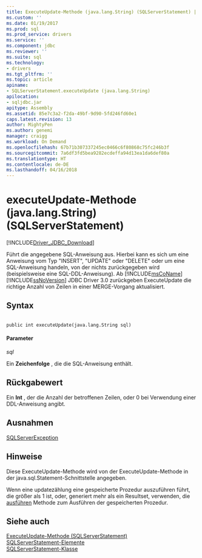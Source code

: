 ```yaml
---
title: ExecuteUpdate-Methode (java.lang.String) (SQLServerStatement) | Microsoft Docs
ms.custom: ''
ms.date: 01/19/2017
ms.prod: sql
ms.prod_service: drivers
ms.service: ''
ms.component: jdbc
ms.reviewer: ''
ms.suite: sql
ms.technology:
- drivers
ms.tgt_pltfrm: ''
ms.topic: article
apiname:
- SQLServerStatement.executeUpdate (java.lang.String)
apilocation:
- sqljdbc.jar
apitype: Assembly
ms.assetid: 85e7c3a2-f2da-49bf-9d90-5fd246fd60e1
caps.latest.revision: 13
author: MightyPen
ms.author: genemi
manager: craigg
ms.workload: On Demand
ms.openlocfilehash: 67b71b307337245ec0466c6f80868c75fc246b3f
ms.sourcegitcommit: 7a6df3fd5bea9282ecdeffa94d13ea1da6def80a
ms.translationtype: HT
ms.contentlocale: de-DE
ms.lasthandoff: 04/16/2018
---
```

# <a name="executeupdate-method-javalangstring-sqlserverstatement"></a>executeUpdate-Methode (java.lang.String) (SQLServerStatement)
[!INCLUDE[Driver_JDBC_Download](../../../includes/driver_jdbc_download.md)]

  Führt die angegebene SQL-Anweisung aus. Hierbei kann es sich um eine Anweisung vom Typ "INSERT", "UPDATE" oder "DELETE" oder um eine SQL-Anweisung handeln, von der nichts zurückgegeben wird (beispielsweise eine SQL-DDL-Anweisung). Ab [!INCLUDE[msCoName](../../../includes/msconame_md.md)] [!INCLUDE[ssNoVersion](../../../includes/ssnoversion_md.md)] JDBC Driver 3.0 zurückgeben ExecuteUpdate die richtige Anzahl von Zeilen in einer MERGE-Vorgang aktualisiert.  
  
## <a name="syntax"></a>Syntax  
  
```  
  
public int executeUpdate(java.lang.String sql)  
```  
  
#### <a name="parameters"></a>Parameter  
 *sql*  
  
 Ein **Zeichenfolge** , die die SQL-Anweisung enthält.  
  
## <a name="return-value"></a>Rückgabewert  
 Ein **Int** , der die Anzahl der betroffenen Zeilen, oder 0 bei Verwendung einer DDL-Anweisung angibt.  
  
## <a name="exceptions"></a>Ausnahmen  
 [SQLServerException](../../../connect/jdbc/reference/sqlserverexception-class.md)  
  
## <a name="remarks"></a>Hinweise  
 Diese ExecuteUpdate-Methode wird von der ExecuteUpdate-Methode in der java.sql.Statement-Schnittstelle angegeben.  
  
 Wenn eine updatezählung eine gespeicherte Prozedur auszuführen führt, die größer als 1 ist, oder, generiert mehr als ein Resultset, verwenden, die [ausführen](../../../connect/jdbc/reference/execute-method-sqlserverstatement.md) Methode zum Ausführen der gespeicherten Prozedur.  
  
## <a name="see-also"></a>Siehe auch  
 [ExecuteUpdate-Methode &#40;SQLServerStatement&#41;](../../../connect/jdbc/reference/executeupdate-method-sqlserverstatement.md)   
 [SQLServerStatement-Elemente](../../../connect/jdbc/reference/sqlserverstatement-members.md)   
 [SQLServerStatement-Klasse](../../../connect/jdbc/reference/sqlserverstatement-class.md)  
  
  
